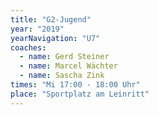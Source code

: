 ```yaml
---
title: "G2-Jugend"
year: "2019"
yearNavigation: "U7"
coaches:
  - name: Gerd Steiner
  - name: Marcel Wächter
  - name: Sascha Zink
times: "Mi 17:00 - 18:00 Uhr"
place: "Sportplatz am Leinritt"
---
```


